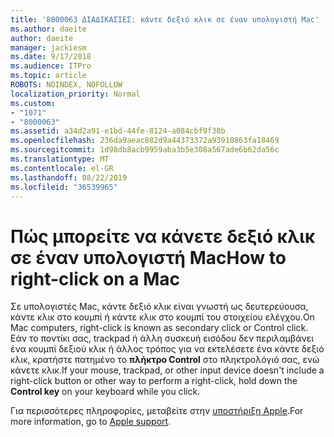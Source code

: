 ```yaml
---
title: '8000063 ΔΙΑΔΙΚΑΣΙΕΣ: κάντε δεξιό κλικ σε έναν υπολογιστή Mac'
ms.author: daeite
author: daeite
manager: jackiesm
ms.date: 9/17/2018
ms.audience: ITPro
ms.topic: article
ROBOTS: NOINDEX, NOFOLLOW
localization_priority: Normal
ms.custom:
- "1071"
- "8000063"
ms.assetid: a34d2a91-e1bd-44fe-8124-a084cbf9f38b
ms.openlocfilehash: 236da9aeac882d9a44373372a93910863fa18469
ms.sourcegitcommit: 1d98db8acb9959aba3b5e308a567ade6b62da56c
ms.translationtype: MT
ms.contentlocale: el-GR
ms.lasthandoff: 08/22/2019
ms.locfileid: "36539965"
---
```

# <a name="how-to-right-click-on-a-mac"></a><span data-ttu-id="9a4d4-102">Πώς μπορείτε να κάνετε δεξιό κλικ σε έναν υπολογιστή Mac</span><span class="sxs-lookup"><span data-stu-id="9a4d4-102">How to right-click on a Mac</span></span>

<span data-ttu-id="9a4d4-103">Σε υπολογιστές Mac, κάντε δεξιό κλικ είναι γνωστή ως δευτερεύουσα, κάντε κλικ στο κουμπί ή κάντε κλικ στο κουμπί του στοιχείου ελέγχου.</span><span class="sxs-lookup"><span data-stu-id="9a4d4-103">On Mac computers, right-click is known as secondary click or Control click.</span></span> <span data-ttu-id="9a4d4-104">Εάν το ποντίκι σας, trackpad ή άλλη συσκευή εισόδου δεν περιλαμβάνει ένα κουμπί δεξιού κλικ ή άλλος τρόπος για να εκτελέσετε ένα κάντε δεξιό κλικ, κρατήστε πατημένο το **πλήκτρο Control** στο πληκτρολόγιό σας, ενώ κάνετε κλικ.</span><span class="sxs-lookup"><span data-stu-id="9a4d4-104">If your mouse, trackpad, or other input device doesn't include a right-click button or other way to perform a right-click, hold down the **Control key** on your keyboard while you click.</span></span>
  
<span data-ttu-id="9a4d4-105">Για περισσότερες πληροφορίες, μεταβείτε στην [υποστήριξη Apple](https://go.microsoft.com/fwlink/?linkid=2022220&amp;clcid=0x409).</span><span class="sxs-lookup"><span data-stu-id="9a4d4-105">For more information, go to [Apple support](https://go.microsoft.com/fwlink/?linkid=2022220&amp;clcid=0x409).</span></span>
  